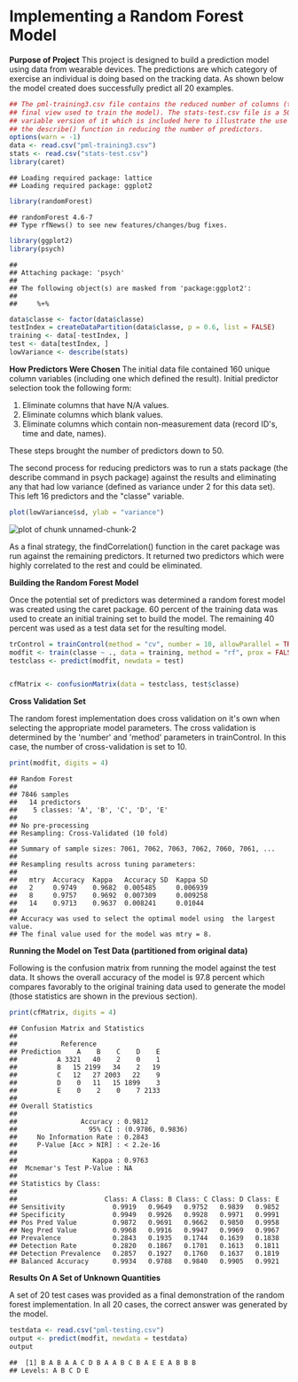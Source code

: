 Implementing a Random Forest Model
========================================================


**Purpose of Project**
This project is designed to build a prediction model using data from wearable devices. The predictions are which category of exercise an individual is doing based on the tracking data. As shown below the model created does successfully predict all 20 examples. 


```r
## The pml-training3.csv file contains the reduced number of columns (the
## final view used to train the model). The stats-test.csv file is a 50+
## variable version of it which is included here to illustrate the use of
## the describe() function in reducing the number of predictors.
options(warn = -1)
data <- read.csv("pml-training3.csv")
stats <- read.csv("stats-test.csv")
library(caret)
```

```
## Loading required package: lattice
## Loading required package: ggplot2
```

```r
library(randomForest)
```

```
## randomForest 4.6-7
## Type rfNews() to see new features/changes/bug fixes.
```

```r
library(ggplot2)
library(psych)
```

```
## 
## Attaching package: 'psych'
## 
## The following object(s) are masked from 'package:ggplot2':
## 
##     %+%
```

```r
data$classe <- factor(data$classe)
testIndex = createDataPartition(data$classe, p = 0.6, list = FALSE)
training <- data[-testIndex, ]
test <- data[testIndex, ]
lowVariance <- describe(stats)

```


**How Predictors Were Chosen**
  The initial data file contained 160 unique column variables (including one which defined the result). Initial predictor selection took the following form:
1) Eliminate columns that have N/A values.
2) Eliminate columns which blank values. 
3) Eliminate columns which contain non-measurement data (record ID's, time and date, names). 

These steps brought the number of predictors down to 50. 

The second process for reducing predictors was to run a stats package (the describe command in psych package) against the results and eliminating any that had low variance (defined as variance under 2 for this data set). This left 16 predictors and the "classe" variable. 



```r
plot(lowVariance$sd, ylab = "variance")
```

![plot of chunk unnamed-chunk-2](figure/unnamed-chunk-2.png) 



As a final strategy, the findCorrelation() function in the caret package was run against the remaining predictors. It returned two predictors which were highly correlated to the rest and could be eliminated. 

**Building the Random Forest Model**

Once the potential set of predictors was determined a random forest model was created using the caret package. 60 percent of the training data was used to create an initial training set to build the model. The remaining 40 percent was used as a test data set for the resulting model. 


```r
trControl = trainControl(method = "cv", number = 10, allowParallel = TRUE, verboseIter = FALSE)
modfit <- train(classe ~ ., data = training, method = "rf", prox = FALSE, trControl = trControl)
testclass <- predict(modfit, newdata = test)


cfMatrix <- confusionMatrix(data = testclass, test$classe)
```

**Cross Validation Set**

The random forest implementation does cross validation on it's own when selecting the appropriate model parameters. The cross validation is determined by the 'number' and 'method' parameters in trainControl. In this case, the number of cross-validation is set to 10. 


```r
print(modfit, digits = 4)
```

```
## Random Forest 
## 
## 7846 samples
##   14 predictors
##    5 classes: 'A', 'B', 'C', 'D', 'E' 
## 
## No pre-processing
## Resampling: Cross-Validated (10 fold) 
## 
## Summary of sample sizes: 7061, 7062, 7063, 7062, 7060, 7061, ... 
## 
## Resampling results across tuning parameters:
## 
##   mtry  Accuracy  Kappa   Accuracy SD  Kappa SD
##   2     0.9749    0.9682  0.005485     0.006939
##   8     0.9757    0.9692  0.007309     0.009258
##   14    0.9713    0.9637  0.008241     0.01044 
## 
## Accuracy was used to select the optimal model using  the largest value.
## The final value used for the model was mtry = 8.
```



**Running the Model on Test Data (partitioned from original data)**

Following is the confusion matrix from running the model against the test data. It shows the overall accuracy of the model is 97.8 percent which compares favorably to the original training data used to generate the model (those statistics are shown in the previous section).

```r
print(cfMatrix, digits = 4)
```

```
## Confusion Matrix and Statistics
## 
##           Reference
## Prediction    A    B    C    D    E
##          A 3321   40    2    0    1
##          B   15 2199   34    2   19
##          C   12   27 2003   22    9
##          D    0   11   15 1899    3
##          E    0    2    0    7 2133
## 
## Overall Statistics
##                                           
##                Accuracy : 0.9812          
##                  95% CI : (0.9786, 0.9836)
##     No Information Rate : 0.2843          
##     P-Value [Acc > NIR] : < 2.2e-16       
##                                           
##                   Kappa : 0.9763          
##  Mcnemar's Test P-Value : NA              
## 
## Statistics by Class:
## 
##                      Class: A Class: B Class: C Class: D Class: E
## Sensitivity            0.9919   0.9649   0.9752   0.9839   0.9852
## Specificity            0.9949   0.9926   0.9928   0.9971   0.9991
## Pos Pred Value         0.9872   0.9691   0.9662   0.9850   0.9958
## Neg Pred Value         0.9968   0.9916   0.9947   0.9969   0.9967
## Prevalence             0.2843   0.1935   0.1744   0.1639   0.1838
## Detection Rate         0.2820   0.1867   0.1701   0.1613   0.1811
## Detection Prevalence   0.2857   0.1927   0.1760   0.1637   0.1819
## Balanced Accuracy      0.9934   0.9788   0.9840   0.9905   0.9921
```

**Results On A Set of Unknown Quantities**

A set of 20 test cases was provided as a final demonstration of the random forest implementation. In all 20 cases, the correct answer was generated by the model. 


```r
testdata <- read.csv("pml-testing.csv")
output <- predict(modfit, newdata = testdata)
output
```

```
##  [1] B A B A A C D B A A B C B A E E A B B B
## Levels: A B C D E
```

